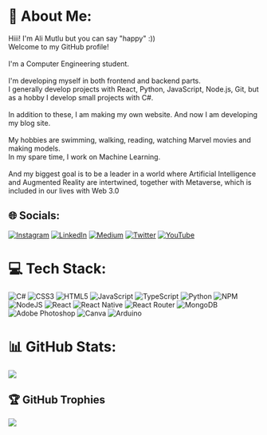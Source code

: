 # 👑 About Me:
Hiii! I'm Ali Mutlu but you can say "happy" :))<br>Welcome to my GitHub profile!<br><br>I'm a Computer Engineering student.<br><br>I'm developing myself in both frontend and backend parts.<br>I generally develop projects with React, Python, JavaScript, Node.js, Git, but as a hobby I develop small projects with C#.<br><br>In addition to these, I am making my own website. And now I am developing my blog site.<br><br>My hobbies are swimming, walking, reading, watching Marvel movies and making models.<br>In my spare time, I work on Machine Learning.<br><br>And my biggest goal is to be a leader in a world where Artificial Intelligence and Augmented Reality are intertwined, together with Metaverse, which is included in our lives with Web 3.0


## 🌐 Socials:
[![Instagram](https://img.shields.io/badge/Instagram-%23E4405F.svg?logo=Instagram&logoColor=white)](https://instagram.com/https://www.instagram.com/alihappy_/) [![LinkedIn](https://img.shields.io/badge/LinkedIn-%230077B5.svg?logo=linkedin&logoColor=white)](https://linkedin.com/in/https://www.linkedin.com/in/alihappy) [![Medium](https://img.shields.io/badge/Medium-12100E?logo=medium&logoColor=white)](https://medium.com/@alihappy) [![Twitter](https://img.shields.io/badge/Twitter-%231DA1F2.svg?logo=Twitter&logoColor=white)](https://twitter.com/https://twitter.com/alihepi) [![YouTube](https://img.shields.io/badge/YouTube-%23FF0000.svg?logo=YouTube&logoColor=white)](https://youtube.com/@https://www.youtube.com/channel/UCjnX0OUxao8lfqMc-KLwBpg) 

# 💻 Tech Stack:
![C#](https://img.shields.io/badge/c%23-%23239120.svg?style=for-the-badge&logo=c-sharp&logoColor=white) ![CSS3](https://img.shields.io/badge/css3-%231572B6.svg?style=for-the-badge&logo=css3&logoColor=white) ![HTML5](https://img.shields.io/badge/html5-%23E34F26.svg?style=for-the-badge&logo=html5&logoColor=white) ![JavaScript](https://img.shields.io/badge/javascript-%23323330.svg?style=for-the-badge&logo=javascript&logoColor=%23F7DF1E) ![TypeScript](https://img.shields.io/badge/typescript-%23007ACC.svg?style=for-the-badge&logo=typescript&logoColor=white) ![Python](https://img.shields.io/badge/python-3670A0?style=for-the-badge&logo=python&logoColor=ffdd54) ![NPM](https://img.shields.io/badge/NPM-%23000000.svg?style=for-the-badge&logo=npm&logoColor=white) ![NodeJS](https://img.shields.io/badge/node.js-6DA55F?style=for-the-badge&logo=node.js&logoColor=white) ![React](https://img.shields.io/badge/react-%2320232a.svg?style=for-the-badge&logo=react&logoColor=%2361DAFB) ![React Native](https://img.shields.io/badge/react_native-%2320232a.svg?style=for-the-badge&logo=react&logoColor=%2361DAFB) ![React Router](https://img.shields.io/badge/React_Router-CA4245?style=for-the-badge&logo=react-router&logoColor=white) ![MongoDB](https://img.shields.io/badge/MongoDB-%234ea94b.svg?style=for-the-badge&logo=mongodb&logoColor=white) <!--![MySQL](https://img.shields.io/badge/mysql-%2300f.svg?style=for-the-badge&logo=mysql&logoColor=white)--> ![Adobe Photoshop](https://img.shields.io/badge/adobephotoshop-%2331A8FF.svg?style=for-the-badge&logo=adobephotoshop&logoColor=white) <!--![Adobe Premiere Pro](https://img.shields.io/badge/Adobe%20Premiere%20Pro-9999FF.svg?style=for-the-badge&logo=Adobe%20Premiere%20Pro&logoColor=white)--> ![Canva](https://img.shields.io/badge/Canva-%2300C4CC.svg?style=for-the-badge&logo=Canva&logoColor=white) ![Arduino](https://img.shields.io/badge/-Arduino-00979D?style=for-the-badge&logo=Arduino&logoColor=white)


# 📊 GitHub Stats:
<!--![](https://github-readme-stats.vercel.app/api?username=alihepi&theme=dark&hide_border=false&include_all_commits=false&count_private=false)<br/>-->
![](https://github-readme-streak-stats.herokuapp.com/?user=alihepi&theme=dark&hide_border=false)
<!--![](https://github-readme-stats.vercel.app/api/top-langs/?username=alihepi&theme=dark&hide_border=false&include_all_commits=false&count_private=false&layout=compact)-->

## 🏆 GitHub Trophies
![](https://github-profile-trophy.vercel.app/?username=alihepi&theme=radical&no-frame=false&no-bg=true&margin-w=4)

<!--
## 🐦 Latest Tweet
[![](https://gtce.itsvg.in/api?username=https://twitter.com/alihepi)](https://github.com/VishwaGauravIn/github-twitter-card-embed)

---
[![](https://visitcount.itsvg.in/api?id=alihepi&icon=2&color=0)](https://visitcount.itsvg.in)

<!-- Proudly created with GPRM ( https://gprm.itsvg.in ) -->
